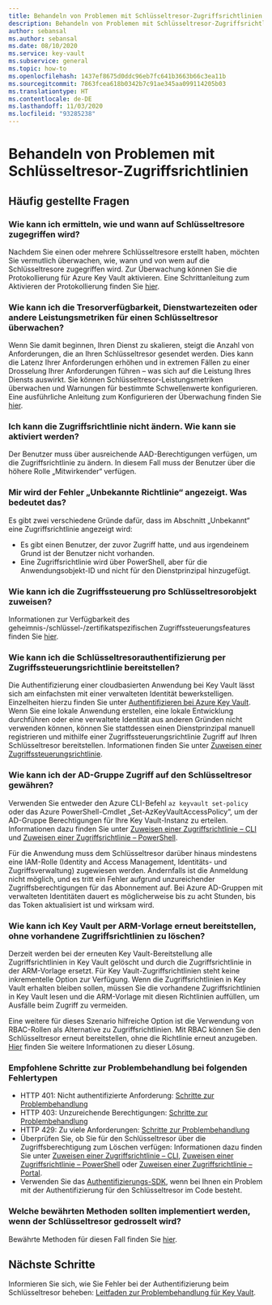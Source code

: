 ```yaml
---
title: Behandeln von Problemen mit Schlüsseltresor-Zugriffsrichtlinien
description: Behandeln von Problemen mit Schlüsseltresor-Zugriffsrichtlinien
author: sebansal
ms.author: sebansal
ms.date: 08/10/2020
ms.service: key-vault
ms.subservice: general
ms.topic: how-to
ms.openlocfilehash: 1437ef8675d0ddc96eb7fc641b3663b66c3ea11b
ms.sourcegitcommit: 7863fcea618b0342b7c91ae345aa099114205b03
ms.translationtype: HT
ms.contentlocale: de-DE
ms.lasthandoff: 11/03/2020
ms.locfileid: "93285238"
---
```

# <a name="troubleshooting-azure-key-vault-access-policy-issues"></a>Behandeln von Problemen mit Schlüsseltresor-Zugriffsrichtlinien

## <a name="frequently-asked-questions"></a>Häufig gestellte Fragen

### <a name="how-can-i-identify-how-and-when-key-vaults-are-accessed"></a>Wie kann ich ermitteln, wie und wann auf Schlüsseltresore zugegriffen wird?

Nachdem Sie einen oder mehrere Schlüsseltresore erstellt haben, möchten Sie vermutlich überwachen, wie, wann und von wem auf die Schlüsseltresore zugegriffen wird. Zur Überwachung können Sie die Protokollierung für Azure Key Vault aktivieren. Eine Schrittanleitung zum Aktivieren der Protokollierung finden Sie [hier](./logging.md).

### <a name="how-can-i-monitor-vault-availability-service-latency-periods-or-other-performance-metrics-for-key-vault"></a>Wie kann ich die Tresorverfügbarkeit, Dienstwartezeiten oder andere Leistungsmetriken für einen Schlüsseltresor überwachen?

Wenn Sie damit beginnen, Ihren Dienst zu skalieren, steigt die Anzahl von Anforderungen, die an Ihren Schlüsseltresor gesendet werden. Dies kann die Latenz Ihrer Anforderungen erhöhen und in extremen Fällen zu einer Drosselung Ihrer Anforderungen führen – was sich auf die Leistung Ihres Diensts auswirkt. Sie können Schlüsseltresor-Leistungsmetriken überwachen und Warnungen für bestimmte Schwellenwerte konfigurieren. Eine ausführliche Anleitung zum Konfigurieren der Überwachung finden Sie [hier](./alert.md).

### <a name="i-am-not-able-to-modify-access-policy-how-can-it-be-enabled"></a>Ich kann die Zugriffsrichtlinie nicht ändern. Wie kann sie aktiviert werden?
Der Benutzer muss über ausreichende AAD-Berechtigungen verfügen, um die Zugriffsrichtlinie zu ändern. In diesem Fall muss der Benutzer über die höhere Rolle „Mitwirkender“ verfügen.

### <a name="i-am-seeing-unkwown-policy-error-what-does-that-mean"></a>Mir wird der Fehler „Unbekannte Richtlinie“ angezeigt. Was bedeutet das?
Es gibt zwei verschiedene Gründe dafür, dass im Abschnitt „Unbekannt“ eine Zugriffsrichtlinie angezeigt wird:
* Es gibt einen Benutzer, der zuvor Zugriff hatte, und aus irgendeinem Grund ist der Benutzer nicht vorhanden.
* Eine Zugriffsrichtlinie wird über PowerShell, aber für die Anwendungsobjekt-ID und nicht für den Dienstprinzipal hinzugefügt.

### <a name="how-can-i-assign-access-control-per-key-vault-object"></a>Wie kann ich die Zugriffssteuerung pro Schlüsseltresorobjekt zuweisen? 

Informationen zur Verfügbarkeit des geheimnis-/schlüssel-/zertifikatspezifischen Zugriffssteuerungsfeatures finden Sie [hier](https://feedback.azure.com/forums/906355-azure-key-vault/suggestions/32213176-per-secret-key-certificate-access-control).

### <a name="how-can-i-provide-key-vault-authenticate-using-access-control-policy"></a>Wie kann ich die Schlüsseltresorauthentifizierung per Zugriffssteuerungsrichtlinie bereitstellen?

Die Authentifizierung einer cloudbasierten Anwendung bei Key Vault lässt sich am einfachsten mit einer verwalteten Identität bewerkstelligen. Einzelheiten hierzu finden Sie unter [Authentifizieren bei Azure Key Vault](authentication.md).
Wenn Sie eine lokale Anwendung erstellen, eine lokale Entwicklung durchführen oder eine verwaltete Identität aus anderen Gründen nicht verwenden können, können Sie stattdessen einen Dienstprinzipal manuell registrieren und mithilfe einer Zugriffssteuerungsrichtlinie Zugriff auf Ihren Schlüsseltresor bereitstellen. Informationen finden Sie unter [Zuweisen einer Zugriffssteuerungsrichtlinie](assign-access-policy-portal.md).

### <a name="how-can-i-give-the-ad-group-access-to-the-key-vault"></a>Wie kann ich der AD-Gruppe Zugriff auf den Schlüsseltresor gewähren?

Verwenden Sie entweder den Azure CLI-Befehl `az keyvault set-policy` oder das Azure PowerShell-Cmdlet „Set-AzKeyVaultAccessPolicy“, um der AD-Gruppe Berechtigungen für Ihre Key Vault-Instanz zu erteilen. Informationen dazu finden Sie unter [Zuweisen einer Zugriffsrichtlinie – CLI](assign-access-policy-cli.md) und [Zuweisen einer Zugriffsrichtlinie – PowerShell](assign-access-policy-powershell.md).

Für die Anwendung muss dem Schlüsseltresor darüber hinaus mindestens eine IAM-Rolle (Identity and Access Management, Identitäts- und Zugriffsverwaltung) zugewiesen werden. Andernfalls ist die Anmeldung nicht möglich, und es tritt ein Fehler aufgrund unzureichender Zugriffsberechtigungen für das Abonnement auf. Bei Azure AD-Gruppen mit verwalteten Identitäten dauert es möglicherweise bis zu acht Stunden, bis das Token aktualisiert ist und wirksam wird.

### <a name="how-can-i-redeploy-key-vault-with-arm-template-without-deleting-existing-access-policies"></a>Wie kann ich Key Vault per ARM-Vorlage erneut bereitstellen, ohne vorhandene Zugriffsrichtlinien zu löschen?

Derzeit werden bei der erneuten Key Vault-Bereitstellung alle Zugriffsrichtlinien in Key Vault gelöscht und durch die Zugriffsrichtlinie in der ARM-Vorlage ersetzt. Für Key Vault-Zugriffsrichtlinien steht keine inkrementelle Option zur Verfügung. Wenn die Zugriffsrichtlinien in Key Vault erhalten bleiben sollen, müssen Sie die vorhandene Zugriffsrichtlinien in Key Vault lesen und die ARM-Vorlage mit diesen Richtlinien auffüllen, um Ausfälle beim Zugriff zu vermeiden.

Eine weitere für dieses Szenario hilfreiche Option ist die Verwendung von RBAC-Rollen als Alternative zu Zugriffsrichtlinien. Mit RBAC können Sie den Schlüsseltresor erneut bereitstellen, ohne die Richtlinie erneut anzugeben. [Hier](./rbac-guide.md) finden Sie weitere Informationen zu dieser Lösung.

### <a name="recommended-troubleshooting-steps-for-following-error-types"></a>Empfohlene Schritte zur Problembehandlung bei folgenden Fehlertypen

* HTTP 401: Nicht authentifizierte Anforderung: [Schritte zur Problembehandlung](rest-error-codes.md#http-401-unauthenticated-request)
* HTTP 403: Unzureichende Berechtigungen: [Schritte zur Problembehandlung](rest-error-codes.md#http-403-insufficient-permissions)
* HTTP 429: Zu viele Anforderungen: [Schritte zur Problembehandlung](rest-error-codes.md#http-429-too-many-requests)
* Überprüfen Sie, ob Sie für den Schlüsseltresor über die Zugriffsberechtigung zum Löschen verfügen: Informationen dazu finden Sie unter [Zuweisen einer Zugriffsrichtlinie – CLI](assign-access-policy-cli.md), [Zuweisen einer Zugriffsrichtlinie – PowerShell](assign-access-policy-powershell.md) oder [Zuweisen einer Zugriffsrichtlinie – Portal](assign-access-policy-portal.md).
* Verwenden Sie das [Authentifizierungs-SDK](https://azure.github.io/azure-sdk/posts/2020-02-25/defaultazurecredentials.html), wenn bei Ihnen ein Problem mit der Authentifizierung für den Schlüsseltresor im Code besteht.

### <a name="what-are-the-best-practices-i-should-implement-when-key-vault-is-getting-throttled"></a>Welche bewährten Methoden sollten implementiert werden, wenn der Schlüsseltresor gedrosselt wird?
Bewährte Methoden für diesen Fall finden Sie [hier](overview-throttling.md#how-to-throttle-your-app-in-response-to-service-limits).

## <a name="next-steps"></a>Nächste Schritte

Informieren Sie sich, wie Sie Fehler bei der Authentifizierung beim Schlüsseltresor beheben: [Leitfaden zur Problembehandlung für Key Vault](rest-error-codes.md).